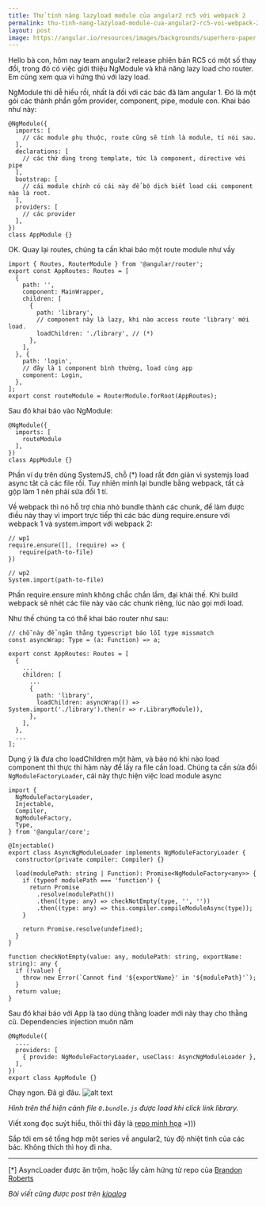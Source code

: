 ```yaml
---
title: Thử tính năng lazyload module của angular2 rc5 với webpack 2
permalink: thu-tinh-nang-lazyload-module-cua-angular2-rc5-voi-webpack-2
layout: post
image: https://angular.io/resources/images/backgrounds/superhero-paper.png
---
```


Hello bà con, hôm nay team angular2 release phiên bản RC5 có một số thay đổi, trong đó có việc giới thiệu NgModule và khả năng lazy load cho router. Em cũng xem qua vì hứng thú với lazy load.

NgModule thì dễ hiểu rồi, nhất là đối với các bác đã làm angular 1. Đó là một gói các thành phần gồm provider, component, pipe, module con. Khai báo như này:

```
@NgModule({
  imports: [
    // các module phụ thuộc, route cũng sẽ tính là module, tí nói sau.
  ],
  declarations: [
    // các thứ dùng trong template, tức là component, directive với pipe
  ],
  bootstrap: [
    // cái module chính có cái này để bộ dịch biết load cái component nào là root.
  ],
  providers: [
    // các provider
  ],
})
class AppModule {}
```

OK. Quay lại routes, chúng ta cần khai báo một route module như vầy
```
import { Routes, RouterModule } from '@angular/router';
export const AppRoutes: Routes = [
  {
    path: '',
    component: MainWrapper,
    children: [
      {
        path: 'library',
        // component này là lazy, khi nào access route 'library' mới load.
        loadChildren: './library', // (*)
      },
    ],
  }, {
    path: 'login',
    // đây là 1 component bình thường, load cùng app
    component: Login,
  },
];
export const routeModule = RouterModule.forRoot(AppRoutes);
```

Sau đó khai báo vào NgModule:
```
@NgModule({
  imports: [
    routeModule
  ],
})
class AppModule {}
```

Phần ví dụ trên dùng SystemJS, chỗ (*) load rất đơn giản vì systemjs load async tât cả các file rồi. Tuy nhiên mình lại bundle bằng webpack, tất cả gộp làm 1 nên phải sửa đổi 1 tí.

Về webpack thì nó hỗ trợ chia nhỏ bundle thành các chunk, để làm được điều này thay vì import trực tiếp thì các bác dùng require.ensure với webpack 1 và system.import với webpack 2:

```
// wp1
require.ensure([], (require) => {
   require(path-to-file)
})

// wp2
System.import(path-to-file)

```
Phần require.ensure mình không chắc chắn lắm, đại khái thế.
Khi build webpack sẽ nhét các file này vào các chunk riêng, lúc nào gọi mới load.

Như thế chúng ta có thể khai báo router như sau:

```
// chỗ này để ngăn thằng typescript báo lỗi type missmatch
const asyncWrap: Type = (a: Function) => a;

export const AppRoutes: Routes = [
  {
    ...
    children: [
      ...
      {
        path: 'library',
        loadChildren: asyncWrap(() => System.import('./library').then(r => r.LibraryModule)),
      },
    ],
  },
  ...
];

```
Dụng ý là đưa cho loadChildren một hàm, và bảo nó khi nào load component thì thực thi hàm này để lấy ra file cần load.
Chúng ta cần sửa đổi `NgModuleFactoryLoader`, cái này thực hiện việc load module async

```
import {
  NgModuleFactoryLoader,
  Injectable,
  Compiler,
  NgModuleFactory,
  Type,
} from '@angular/core';

@Injectable()
export class AsyncNgModuleLoader implements NgModuleFactoryLoader {
  constructor(private compiler: Compiler) {}

  load(modulePath: string | Function): Promise<NgModuleFactory<any>> {
    if (typeof modulePath === 'function') {
      return Promise
        .resolve(modulePath())
        .then((type: any) => checkNotEmpty(type, '', ''))
        .then((type: any) => this.compiler.compileModuleAsync(type));
    }

    return Promise.resolve(undefined);
  }
}

function checkNotEmpty(value: any, modulePath: string, exportName: string): any {
  if (!value) {
    throw new Error(`Cannot find '${exportName}' in '${modulePath}'`);
  }
  return value;
}
```

Sau đó khai báo với App là tao dùng thằng loader mới này thay cho thằng cũ. Dependencies injection muôn năm

```
@NgModule({
  ....
  providers: [
    { provide: NgModuleFactoryLoader, useClass: AsyncNgModuleLoader },
  ],
})
export class AppModule {}
```

Chạy ngon. Đã gì đâu.
![alt text](https://s3-ap-southeast-1.amazonaws.com/kipalog.com/blob_ase1sdgxhh)

*Hình trên thể hiện cảnh file `0.bundle.js` được load khi click link library.*

Viết xong đọc suýt hiểu, thôi thì đây là [repo minh họa](https://bitbucket.org/mahpah/craven) =)))

Sắp tới em sẽ tổng hợp một series về angular2, tùy độ nhiệt tình của các bác. Không thích thì hoy đi nha.

----
[*] AsyncLoader được ăn trộm, hoặc lấy cảm hứng từ repo của [Brandon Roberts](https://github.com/brandonroberts/angular2-webpack)

*Bài viết cũng được post trên [kipalog](http://kipalog.com/posts/Thu-tinh-nang-lazyload-module-cua-angular2-rc5-voi-webpack-2)*
